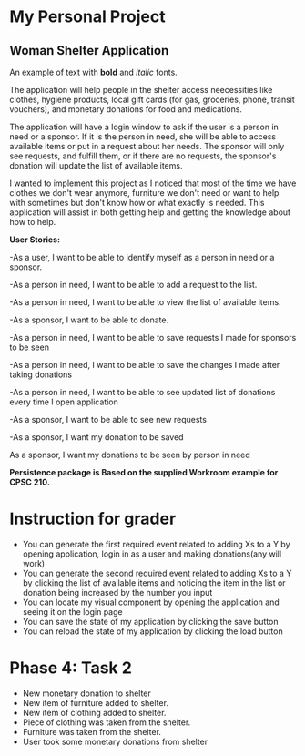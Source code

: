 # My Personal Project

## Woman Shelter Application


An example of text with **bold** and *italic* fonts.  

The application will help people in the shelter access neecessities like clothes, hygiene products, local gift cards (for gas, groceries, phone, transit vouchers), and monetary donations for food and medications.

The application will have a login window to ask if the user is a person in need or a sponsor. If it is the person in need, she will be able to access available items or put in a request about her needs. The sponsor will only see requests, and fulfill them, or if there are no requests, the sponsor's donation will update the list of available items.

I wanted to implement this project as I noticed that most of the time we have clothes we don't wear anymore, furniture we don't need or want to help with sometimes but don't know how or what exactly is needed. This application will assist in both getting help and getting the knowledge about how to help.

**User Stories:**

-As a user, I want to be able to identify myself as a person in need or a sponsor.

-As a person in need, I want to be able to add a request to the list.

-As a person in need, I want to be able to view the list of available items.

-As a sponsor, I want to be able to donate.

-As a person in need, I want to be able to save requests I made for sponsors to be seen

-As a person in need, I want to be able to save the changes I made after taking donations

-As a person in need, I want to be able to see updated list of donations every time I open application

-As a sponsor, I want to be able to see new requests

-As a sponsor, I want my donation to be saved 

As a sponsor, I want my donations to be seen by person in need

**Persistence package is Based on the supplied Workroom example for CPSC 210.**

# Instruction for grader

- You can generate the first required event related to adding Xs to a Y by opening application, login in as a user
and making donations(any will work)
- You can generate the second required event related to adding Xs to a Y by clicking the list of available items
and noticing the item in the list or donation being increased by the number you input
- You can locate my visual component by opening the application and seeing it on the login page
- You can save the state of my application by clicking the save button
- You can reload the state of my application by clicking the load button

# Phase 4: Task 2
- New monetary donation to shelter
- New item of furniture added to shelter.
- New item of clothing added to shelter.
- Piece of clothing was taken from the shelter.
- Furniture was taken from the shelter.
- User took some monetary donations from shelter


